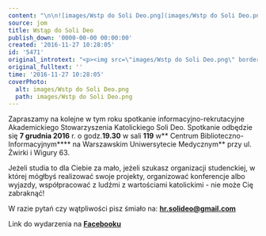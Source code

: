 ```yaml
---
content: "\n\n![images/Wstp do Soli Deo.png](images/Wstp do Soli Deo.png)\n\r\n\nZapraszamy na kolejne w tym roku spotkanie informacyjno-rekrutacyjne Akademickiego Stowarzyszenia Katolickiego Soli Deo. Spotkanie odbędzie się **7 grudnia 2016** r. o godz.**19.30** w sali **119** w** Centrum Biblioteczno-Informacyjnym**** na Warszawskim Uniwersytecie Medycznym** przy ul. Żwirki i Wigury 63.\n\r\n\nJeżeli studia to dla Ciebie za mało, jeżeli szukasz organizacji studenckiej, w której mógłbyś realizować swoje projekty, organizować konferencje albo wyjazdy, współpracować z ludźmi z wartościami katolickimi - nie może Cię zabraknąć!\n\n W razie pytań czy wątpliwości pisz śmiało na: **hr.solideo@gmail.com**\n\r\n\nLink do wydarzenia na [**Facebooku**](https://www.facebook.com/events/899896296807242/)\n"
source: jom
title: Wstąp do Soli Deo
publish_down: '0000-00-00 00:00:00'
created: '2016-11-27 10:28:05'
id: '5471'
original_introtext: "<p><img src=\"images/Wstp do Soli Deo.png\" border=\"0\" alt=\"\" width=\"447\" height=\"165\" /></p>\r\n<p style=\"text-align: justify;\">Zapraszamy na kolejne w tym roku spotkanie informacyjno-rekrutacyjne Akademickiego Stowarzyszenia Katolickiego Soli Deo. Spotkanie <span class=\"_4n-j fsl\"><span>odbędzie się <strong>7 grudnia 2016</strong> r. o godz.<strong>19.30</strong> w sali <strong>119</strong> w<strong> Centrum Biblioteczno-Informacyjnym</strong></span><strong> na Warszawskim Uniwersytecie Medycznym</strong> przy ul. Żwirki i Wigury 63.</span></p>\r\n<p style=\"text-align: justify;\"><span class=\"_4n-j fsl\">Jeżeli studia to dla Ciebie za mało, jeżeli szukasz organizacji studenckiej, w której mógłbyś realizować swoje projekty, organizować konferencje albo wyjazdy, współpracować z ludźmi z wartościami katolickimi - nie może Cię zabraknąć!<br /><br /> W razie pytań czy wątpliwości pisz śmiało na: <strong><a href=\"mailto:hr.solideo@gmail.com\" target=\"_blank\">hr.solideo@gmail.com</a></strong></span></p>\r\n<p><span class=\"_4n-j fsl\">Link do wydarzenia na <a href=\"https://www.facebook.com/events/899896296807242/\" target=\"_blank\"><strong>Facebooku</strong></a></span></p>"
original_fulltext: ''
time: '2016-11-27 10:28:05'
coverPhoto:
  alt: images/Wstp do Soli Deo.png
  path: images/Wstp do Soli Deo.png
---
```

Zapraszamy na kolejne w tym roku spotkanie informacyjno-rekrutacyjne Akademickiego Stowarzyszenia Katolickiego Soli Deo. Spotkanie odbędzie się **7 grudnia 2016** r. o godz.**19.30** w sali **119** w** Centrum Biblioteczno-Informacyjnym**** na Warszawskim Uniwersytecie Medycznym** przy ul. Żwirki i Wigury 63.


Jeżeli studia to dla Ciebie za mało, jeżeli szukasz organizacji studenckiej, w której mógłbyś realizować swoje projekty, organizować konferencje albo wyjazdy, współpracować z ludźmi z wartościami katolickimi - nie może Cię zabraknąć!

 W razie pytań czy wątpliwości pisz śmiało na: **hr.solideo@gmail.com**


Link do wydarzenia na [**Facebooku**](https://www.facebook.com/events/899896296807242/)


<!--{{json:{"created_date":"2016-11-27 10:28:05","publish_down":"0000-00-00 00:00:00","id":"5471"}}}-->